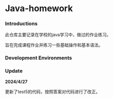 # Java-homework

### Introductions

此仓库主要记录在学校的java学习中，做过的作业练习。

旨在完成课程作业并练习一些基础操作和基本语法。

### Development Environments

### Update



**2024/4/27**

更新了test5的代码，按照答案对代码进行了改正。






